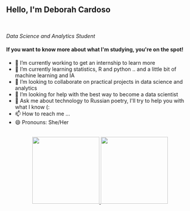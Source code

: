 <h2> Hello, I'm Deborah Cardoso</h2>
<br>
<p>
  <em>
    Data Science and Analytics Student  
    <img src="https://media.giphy.com/media/QtOt8WyYCGQBiJJ4ZJ/giphy.gif" width="15">
  </em>
</p>


<h4> If you want to know more about what I'm studying, you're on the spot! </h4>

- 🔭 I’m currently working to get an internship to learn more 
- 🌱 I’m currently learning statistics, R and python .. and a little bit of machine learning and IA
- 👯 I’m looking to collaborate on practical projects in data science and analytics 
- 🤔 I’m looking for help with the best way to become a data scientist
- 💬 Ask me about technology to Russian poetry, I'll try to help you with what I know (:
- 📫 How to reach me ...
- 😄 Pronouns: She/Her

<br>

<div align="center">
  <a href="https://github.com/dehscardoso">
  <img height="180em" src="https://github-readme-stats.vercel.app/api?username=dehscardoso&show_icons=true&theme=dracula&include_all_commits=true&count_private=true"/>
  <img height="180em" src="https://github-readme-stats.vercel.app/api/top-langs/?username=dehscardoso&layout=compact&langs_count=7&theme=dracula"/>
</div>
